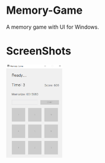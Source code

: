 # Memory-Game
A memory game with UI for Windows.  

# ScreenShots
<img src="./screenshots/2.PNG" width="30%" height="30%">
